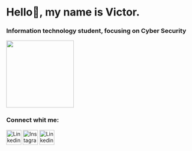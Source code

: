 <h1>Hello👋, my name is Victor.</h1>
<h3>Information technology student, focusing on Cyber Security</h3>

<img height="180em" src="https://github-readme-stats.vercel.app/api?username=VictorVital10&show_icons=true&theme=midnight-purple"/>
<h3> Connect whit me: </h3>
<p>
  <a href="https://www.linkedin.com/in/victor-araujo-vital-6b6761275/" target="blank"><img align="center" height="40px" width="40px" src="https://cdn.jsdelivr.net/gh/devicons/devicon/icons/linkedin/linkedin-original.svg" alt="Linkedin Victor "/></a>
  <a href="https://www.instagram.com/v.vital_/" target="blank"> <img align="center" height="40px" width="40px" src="https://raw.githubusercontent.com/rahuldkjain/github-profile-readme-generator/master/src/images/icons/Social/instagram.svg" alt="Instagram Victor" /></a>
<a href="https://twitter.com/VictoVital_" target="blank"><img align="center" height="40px" width="40px" src="https://cdn.jsdelivr.net/gh/devicons/devicon/icons/twitter/twitter-original.svg" alt="Linkedin Victor "/></a>
</p>

